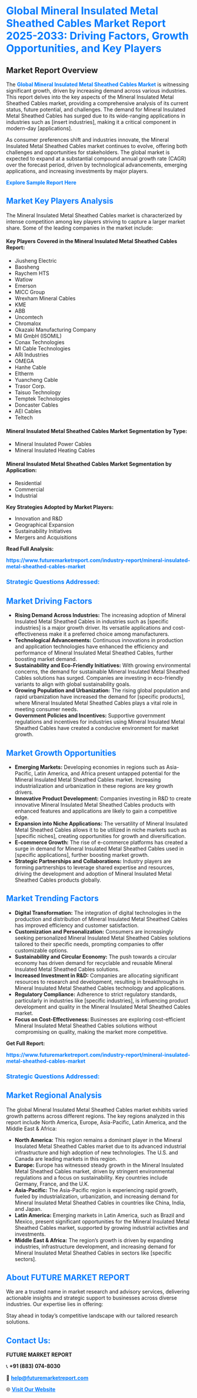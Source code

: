 <h1 style="color: #007BFF;">Global Mineral Insulated Metal Sheathed Cables Market Report 2025-2033: Driving Factors, Growth Opportunities, and Key Players</h1>

<section id="overview">
<h2>Market Report Overview</h2>
<p>The <a href="https://www.futuremarketreport.com/industry-report/mineral-insulated-metal-sheathed-cables-market" style="color: #007BFF; text-decoration: none;"><strong>Global Mineral Insulated Metal Sheathed Cables Market</strong></a> is witnessing significant growth, driven by increasing demand across various industries. This report delves into the key aspects of the Mineral Insulated Metal Sheathed Cables market, providing a comprehensive analysis of its current status, future potential, and challenges. The demand for Mineral Insulated Metal Sheathed Cables has surged due to its wide-ranging applications in industries such as [insert industries], making it a critical component in modern-day [applications].</p>
<p>As consumer preferences shift and industries innovate, the Mineral Insulated Metal Sheathed Cables market continues to evolve, offering both challenges and opportunities for stakeholders. The global market is expected to expand at a substantial compound annual growth rate (CAGR) over the forecast period, driven by technological advancements, emerging applications, and increasing investments by major players.</p>
</section>

<section id="overview">
<p><a href="https://www.futuremarketreport.com/request-sample/reportId=115453" style="color: #007BFF; text-decoration: none;"><strong>Explore Sample Report Here</strong></a></p>
</section>

<section id="key-players">
<h2 style="color: #007BFF;">Market Key Players Analysis</h2>
<p>The Mineral Insulated Metal Sheathed Cables market is characterized by intense competition among key players striving to capture a larger market share. Some of the leading companies in the market include:</p>
<h4>Key Players Covered in the Mineral Insulated Metal Sheathed Cables Report:</h4>
<ul><li>Jiusheng Electric</li><li>Baosheng</li><li>Raychem HTS</li><li>Watlow</li><li>Emerson</li><li>MICC Group</li><li>Wrexham Mineral Cables</li><li>KME</li><li>ABB</li><li>Uncomtech</li><li>Chromalox</li><li>Okazaki Manufacturing Company</li><li>Mil GmbH (ISOMIL)</li><li>Conax Technologies</li><li>MI Cable Technologies</li><li>ARi Industries</li><li>OMEGA</li><li>Hanhe Cable</li><li>Eltherm</li><li>Yuancheng Cable</li><li>Trasor Corp.</li><li>Taisuo Technology</li><li>Temptek Technologies</li><li>Doncaster Cables</li><li>AEI Cables</li><li>Teltech</li></ul>
<h4>Mineral Insulated Metal Sheathed Cables Market Segmentation by Type:</h4>
<ul><li>Mineral Insulated Power Cables</li><li>Mineral Insulated Heating Cables</li></ul>

<h4>Mineral Insulated Metal Sheathed Cables Market Segmentation by Application:</h4>
<ul><li>Residential</li><li>Commercial</li><li>Industrial</li></ul>
<p><strong>Key Strategies Adopted by Market Players:</strong></p>
<ul>
<li>Innovation and R&D</li>
<li>Geographical Expansion</li>
<li>Sustainability Initiatives</li>
<li>Mergers and Acquisitions</li>
</ul>
</section>

<section>
<p><strong>Read Full Analysis: </strong></p><a href="https://www.futuremarketreport.com/industry-report/mineral-insulated-metal-sheathed-cables-market" style="color: #007BFF; text-decoration: none;"><strong>https://www.futuremarketreport.com/industry-report/mineral-insulated-metal-sheathed-cables-market</strong></a>
<h3 style="color: #007BFF;">Strategic Questions Addressed:</h3>
</section>

<section id="driving-factors">
<h2 style="color: #007BFF;">Market Driving Factors</h2>
<ul>
<li><strong>Rising Demand Across Industries:</strong> The increasing adoption of Mineral Insulated Metal Sheathed Cables in industries such as [specific industries] is a major growth driver. Its versatile applications and cost-effectiveness make it a preferred choice among manufacturers.</li>
<li><strong>Technological Advancements:</strong> Continuous innovations in production and application technologies have enhanced the efficiency and performance of Mineral Insulated Metal Sheathed Cables, further boosting market demand.</li>
<li><strong>Sustainability and Eco-Friendly Initiatives:</strong> With growing environmental concerns, the demand for sustainable Mineral Insulated Metal Sheathed Cables solutions has surged. Companies are investing in eco-friendly variants to align with global sustainability goals.</li>
<li><strong>Growing Population and Urbanization:</strong> The rising global population and rapid urbanization have increased the demand for [specific products], where Mineral Insulated Metal Sheathed Cables plays a vital role in meeting consumer needs.</li>
<li><strong>Government Policies and Incentives:</strong> Supportive government regulations and incentives for industries using Mineral Insulated Metal Sheathed Cables have created a conducive environment for market growth.</li>
</ul>
</section>

<section id="growth-opportunities">
<h2 style="color: #007BFF;">Market Growth Opportunities</h2>
<ul>
<li><strong>Emerging Markets:</strong> Developing economies in regions such as Asia-Pacific, Latin America, and Africa present untapped potential for the Mineral Insulated Metal Sheathed Cables market. Increasing industrialization and urbanization in these regions are key growth drivers.</li>
<li><strong>Innovative Product Development:</strong> Companies investing in R&D to create innovative Mineral Insulated Metal Sheathed Cables products with enhanced features and applications are likely to gain a competitive edge.</li>
<li><strong>Expansion into Niche Applications:</strong> The versatility of Mineral Insulated Metal Sheathed Cables allows it to be utilized in niche markets such as [specific niches], creating opportunities for growth and diversification.</li>
<li><strong>E-commerce Growth:</strong> The rise of e-commerce platforms has created a surge in demand for Mineral Insulated Metal Sheathed Cables used in [specific applications], further boosting market growth.</li>
<li><strong>Strategic Partnerships and Collaborations:</strong> Industry players are forming partnerships to leverage shared expertise and resources, driving the development and adoption of Mineral Insulated Metal Sheathed Cables products globally.</li>
</ul>
</section>

<section id="trending-factors">
<h2 style="color: #007BFF;">Market Trending Factors</h2>
<ul>
<li><strong>Digital Transformation:</strong> The integration of digital technologies in the production and distribution of Mineral Insulated Metal Sheathed Cables has improved efficiency and customer satisfaction.</li>
<li><strong>Customization and Personalization:</strong> Consumers are increasingly seeking personalized Mineral Insulated Metal Sheathed Cables solutions tailored to their specific needs, prompting companies to offer customizable options.</li>
<li><strong>Sustainability and Circular Economy:</strong> The push towards a circular economy has driven demand for recyclable and reusable Mineral Insulated Metal Sheathed Cables solutions.</li>
<li><strong>Increased Investment in R&D:</strong> Companies are allocating significant resources to research and development, resulting in breakthroughs in Mineral Insulated Metal Sheathed Cables technology and applications.</li>
<li><strong>Regulatory Compliance:</strong> Adherence to strict regulatory standards, particularly in industries like [specific industries], is influencing product development and quality in the Mineral Insulated Metal Sheathed Cables market.</li>
<li><strong>Focus on Cost-Effectiveness:</strong> Businesses are exploring cost-efficient Mineral Insulated Metal Sheathed Cables solutions without compromising on quality, making the market more competitive.</li>
</ul>
</section>

<section>
<p><strong>Get Full Report: </strong></p><a href="https://www.futuremarketreport.com/industry-report/mineral-insulated-metal-sheathed-cables-market" style="color: #007BFF; text-decoration: none;"><strong>https://www.futuremarketreport.com/industry-report/mineral-insulated-metal-sheathed-cables-market</strong></a>
<h3 style="color: #007BFF;">Strategic Questions Addressed:</h3>
</section>


<section id="regional-analysis">
<h2 style="color: #007BFF;">Market Regional Analysis</h2>
<p>The global Mineral Insulated Metal Sheathed Cables market exhibits varied growth patterns across different regions. The key regions analyzed in this report include North America, Europe, Asia-Pacific, Latin America, and the Middle East & Africa:</p>
<ul>
<li><strong>North America:</strong> This region remains a dominant player in the Mineral Insulated Metal Sheathed Cables market due to its advanced industrial infrastructure and high adoption of new technologies. The U.S. and Canada are leading markets in this region.</li>
<li><strong>Europe:</strong> Europe has witnessed steady growth in the Mineral Insulated Metal Sheathed Cables market, driven by stringent environmental regulations and a focus on sustainability. Key countries include Germany, France, and the U.K.</li>
<li><strong>Asia-Pacific:</strong> The Asia-Pacific region is experiencing rapid growth, fueled by industrialization, urbanization, and increasing demand for Mineral Insulated Metal Sheathed Cables in countries like China, India, and Japan.</li>
<li><strong>Latin America:</strong> Emerging markets in Latin America, such as Brazil and Mexico, present significant opportunities for the Mineral Insulated Metal Sheathed Cables market, supported by growing industrial activities and investments.</li>
<li><strong>Middle East & Africa:</strong> The region’s growth is driven by expanding industries, infrastructure development, and increasing demand for Mineral Insulated Metal Sheathed Cables in sectors like [specific sectors].</li>
</ul>
</section>

<footer>
<h2 style="color: #007BFF;">About FUTURE MARKET REPORT</h2>
<p>We are a trusted name in market research and advisory services, delivering actionable insights and strategic support to businesses across diverse industries. Our expertise lies in offering:</p>

<p>Stay ahead in today’s competitive landscape with our tailored research solutions.</p>

<h2 style="color: #007BFF;">Contact Us:</h2>
<p><strong>FUTURE MARKET REPORT</strong></p>
<p>📞 <strong>+91 (883) 074-8030</strong></p>
<p>📧 <strong><a href="mailto:help@futuremarketreport.com" style="color: #007BFF;">help@futuremarketreport.com</a></strong></p>
<p>🌐 <strong><a href="https://www.futuremarketreport.com/" style="color: #007BFF;">Visit Our Website</a></strong></p>
</footer>